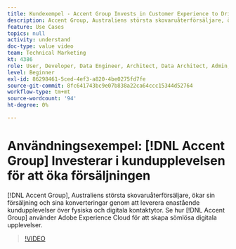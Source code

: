 ```yaml
---
title: Kundexempel - Accent Group Invests in Customer Experience to Drive Sales
description: Accent Group, Australiens största skovaruåterförsäljare, ökar sin försäljning och sina konverteringar genom att leverera enastående kundupplevelser över fysiska och digitala kontaktytor. Se hur Accent Group använder Adobe Experience Cloud för att skapa sömlösa digitala upplevelser.
feature: Use Cases
topics: null
activity: understand
doc-type: value video
team: Technical Marketing
kt: 4386
role: User, Developer, Data Engineer, Architect, Data Architect, Admin, Leader
level: Beginner
exl-id: 86298461-5ced-4ef3-a820-4be0275fd7fe
source-git-commit: 8fc641743bc9e07b838a22ca64ccc15344d52764
workflow-type: tm+mt
source-wordcount: '94'
ht-degree: 0%

---
```


# Användningsexempel: [!DNL Accent Group] Investerar i kundupplevelsen för att öka försäljningen

[!DNL Accent Group], Australiens största skovaruåterförsäljare, ökar sin försäljning och sina konverteringar genom att leverera enastående kundupplevelser över fysiska och digitala kontaktytor. Se hur [!DNL Accent Group] använder Adobe Experience Cloud för att skapa sömlösa digitala upplevelser.

>[!VIDEO](https://video.tv.adobe.com/v/31505/?quality=12&learn=on)
